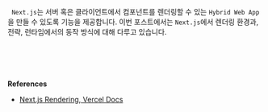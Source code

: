 
&nbsp;&nbsp;`Next.js`는 서버 혹은 클라이언트에서 컴포넌트를 렌더링할 수 있는 `Hybrid Web App`을 만들 수 있도록 기능을 제공합니다. 이번 포스트에서는 `Next.js`에서 렌더링 환경과, 전략, 런타임에서의 동작 방식에 대해 다루고 있습니다.

<br>

### 
<br>

**References**
- [Next.js Rendering, Vercel Docs](https://nextjs.org/docs/app/building-your-application/rendering)